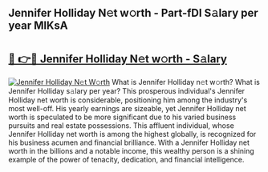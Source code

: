 ## Jennifer Holliday N𝚎t w𝚘rth - Part-fDI S𝚊lary per year MlKsA

# <h2><a href="http://gc1ib9q.nevu.top/?p=Jennifer+Holliday">🔗 👉🔴 Jennifer Holliday N𝚎t w𝚘rth - S𝚊lary</a></h2>

[![Jennifer Holliday N𝚎t W𝚘rth](https://i.imgur.com/Oavwk0R.jpeg)](http://gc1ib9q.nevu.top/?p=Jennifer+Holliday)
What is Jennifer Holliday n𝚎t w𝚘rth? What is Jennifer Holliday s𝚊lary per year?
This prosperous individual's Jennifer Holliday net worth is considerable, positioning him among the industry's most well-off. His yearly earnings are sizeable, yet Jennifer Holliday net worth is speculated to be more significant due to his varied business pursuits and real estate possessions. This affluent individual, whose Jennifer Holliday net worth is among the highest globally, is recognized for his business acumen and financial brilliance. With a Jennifer Holliday net worth in the billions and a notable income, this wealthy person is a shining example of the power of tenacity, dedication, and financial intelligence.
